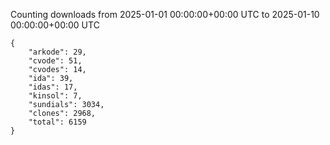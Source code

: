 
Counting downloads from 2025-01-01 00:00:00+00:00 UTC to 2025-01-10 00:00:00+00:00 UTC

```
{
    "arkode": 29,
    "cvode": 51,
    "cvodes": 14,
    "ida": 39,
    "idas": 17,
    "kinsol": 7,
    "sundials": 3034,
    "clones": 2968,
    "total": 6159
}
```
